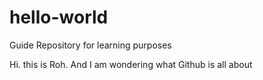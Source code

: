 # hello-world
Guide Repository for learning purposes

Hi. this is Roh. And I am wondering what Github is all about
